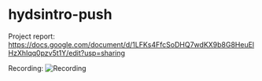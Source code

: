 # hydsintro-push

Project report:
https://docs.google.com/document/d/1LFKs4FfcSoDHQ7wdKX9b8G8HeuElHzXhIqq0pzv5t1Y/edit?usp=sharing

Recording:
![Recording](recording.gif)